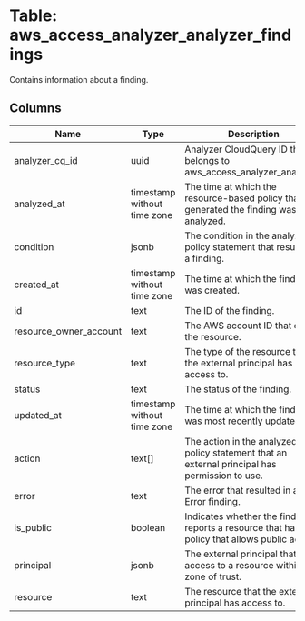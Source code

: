 
# Table: aws_access_analyzer_analyzer_findings
Contains information about a finding.
## Columns
| Name        | Type           | Description  |
| ------------- | ------------- | -----  |
|analyzer_cq_id|uuid|Analyzer CloudQuery ID that belongs to aws_access_analyzer_analyzers|
|analyzed_at|timestamp without time zone|The time at which the resource-based policy that generated the finding was analyzed.|
|condition|jsonb|The condition in the analyzed policy statement that resulted in a finding.|
|created_at|timestamp without time zone|The time at which the finding was created.|
|id|text|The ID of the finding.|
|resource_owner_account|text|The AWS account ID that owns the resource.|
|resource_type|text|The type of the resource that the external principal has access to.|
|status|text|The status of the finding.|
|updated_at|timestamp without time zone|The time at which the finding was most recently updated.|
|action|text[]|The action in the analyzed policy statement that an external principal has permission to use.|
|error|text|The error that resulted in an Error finding.|
|is_public|boolean|Indicates whether the finding reports a resource that has a policy that allows public access.|
|principal|jsonb|The external principal that has access to a resource within the zone of trust.|
|resource|text|The resource that the external principal has access to.|
